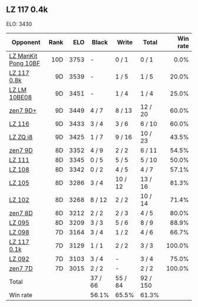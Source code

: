 ## LZ 117 0.4k ##

ELO: 3430

Opponent | Rank | ELO | Black | Write | Total | Win rate
---------|-----:|----:|-------|-------|-------|-------:
[LZ ManKit Pong 10BF](LZ%20ManKit%20Pong%2010BF.md) | 10D | 3753 | - | 0 / 1 | 0 / 1 | 0.0%
[LZ 117 0.8k](LZ%20117%200.8k.md) | 9D | 3539 | - | 1 / 5 | 1 / 5 | 20.0%
[LZ LM 10BE08](LZ%20LM%2010BE08.md) | 9D | 3451 | - | 1 / 4 | 1 / 4 | 25.0%
[zen7 9D+](zen7%209D+.md) | 9D | 3449 | 4 / 7 | 8 / 13 | 12 / 20 | 60.0%
[LZ 116](LZ%20116.md) | 9D | 3433 | 3 / 4 | 3 / 6 | 6 / 10 | 60.0%
[LZ ZQ i8](LZ%20ZQ%20i8.md) | 9D | 3425 | 1 / 7 | 9 / 16 | 10 / 23 | 43.5%
[zen7 9D](zen7%209D.md) | 8D | 3352 | 4 / 9 | 2 / 2 | 6 / 11 | 54.5%
[LZ 111](LZ%20111.md) | 8D | 3345 | 0 / 5 | 5 / 5 | 5 / 10 | 50.0%
[LZ 108](LZ%20108.md) | 8D | 3342 | 0 / 2 | 4 / 5 | 4 / 7 | 57.1%
[LZ 105](LZ%20105.md) | 8D | 3286 | 3 / 4 | 10 / 12 | 13 / 16 | 81.3%
[LZ 102](LZ%20102.md) | 8D | 3268 | 8 / 12 | 2 / 2 | 10 / 14 | 71.4%
[zen7 8D](zen7%208D.md) | 8D | 3212 | 2 / 2 | 2 / 3 | 4 / 5 | 80.0%
[LZ 095](LZ%20095.md) | 8D | 3209 | 3 / 3 | 5 / 6 | 8 / 9 | 88.9%
[LZ 098](LZ%20098.md) | 7D | 3164 | 3 / 4 | 1 / 2 | 4 / 6 | 66.7%
[LZ 117 0.1k](LZ%20117%200.1k.md) | 7D | 3129 | 1 / 1 | 2 / 2 | 3 / 3 | 100.0%
[LZ 092](LZ%20092.md) | 7D | 3103 | 3 / 4 | - | 3 / 4 | 75.0%
[zen7 7D](zen7%207D.md) | 7D | 3015 | 2 / 2 | - | 2 / 2 | 100.0%
Total | | | 37 / 66 | 55 / 84 | 92 / 150 | 
Win rate| | | 56.1% | 65.5% | 61.3% | 

